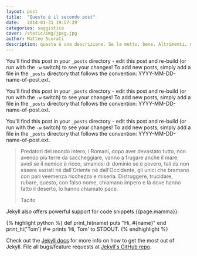```yaml
---
layout: post
title:  "Questo è il secondo post"
date:   2014-01-31 19:57:29
categories: saggistica
cover: /static/img/jpeg.jpg
author: Matteo Scurati
description: questa è una descrizione. Se la metto, bene. Altrimenti, niente
---
```


You'll find this post in your `_posts` directory - edit this post and re-build (or run with the `-w` switch) to see your changes!
To add new posts, simply add a file in the `_posts` directory that follows the convention: YYYY-MM-DD-name-of-post.ext.

You'll find this post in your `_posts` directory - edit this post and re-build (or run with the `-w` switch) to see your changes!
To add new posts, simply add a file in the `_posts` directory that follows the convention: YYYY-MM-DD-name-of-post.ext.

You'll find this post in your `_posts` directory - edit this post and re-build (or run with the `-w` switch) to see your changes!
To add new posts, simply add a file in the `_posts` directory that follows the convention: YYYY-MM-DD-name-of-post.ext.

<blockquote>
    <p>Predatori del mondo intero, i Romani, dopo aver devastato tutto, non avendo più terre da saccheggiare, vanno a frugare anche il mare; avidi se il nemico è ricco, smaniosi di dominio se è povero, tali da non essere saziati né dall'Oriente né dall'Occidente, gli unici che bramano con pari veemenza ricchezza e miseria. Distruggere, trucidare, rubare, questo, con falso nome, chiamano impero e là dove hanno fatto il deserto, lo hanno chiamato pace.</p>
    <footer>Tacito</footer>
</blockquote>

Jekyll also offers powerful support for code snippets {{page.mamma}}:

{% highlight python %}
def print_hi(name)
  puts "Hi, #{name}"
end
print_hi('Tom')
#=> prints 'Hi, Tom' to STDOUT.
{% endhighlight %}

Check out the [Jekyll docs][jekyll] for more info on how to get the most out of Jekyll. File all bugs/feature requests at [Jekyll's GitHub repo][jekyll-gh].

[jekyll-gh]: https://github.com/mojombo/jekyll
[jekyll]:    http://jekyllrb.com